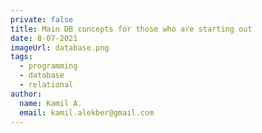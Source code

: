 ```yaml
---
private: false
title: Main DB concepts for those who are starting out
date: 8-07-2021
imageUrl: database.png
tags:
  - programming
  - database
  - relational
author:
  name: Kamil A.
  email: kamil.alekber@gmail.com
---
```

